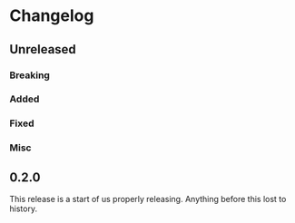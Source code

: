# Changelog

## Unreleased

### Breaking

### Added

### Fixed

### Misc

## 0.2.0
This release is a start of us properly releasing. Anything before this lost to
history.
